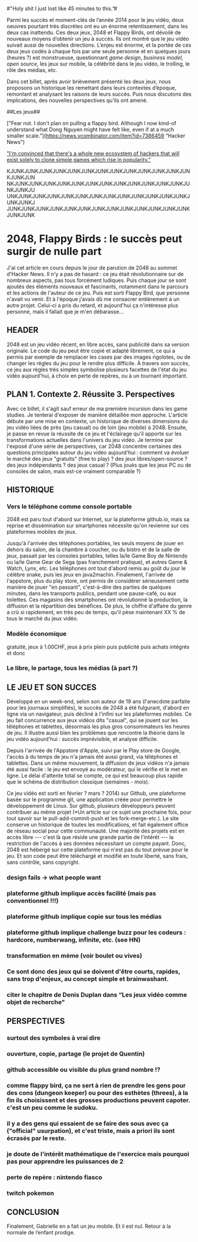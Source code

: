#"Holy shit I just lost like 45 minutes to this.”#

Parmi les succès et moment-clés de l’année 2014 pour le jeu vidéo, deux oeuvres pourtant très discrètes ont eu un énorme retentissement, dans les deux cas inattendu. Ces deux jeux, 2048 et Flappy Birds, ont dévoilé de nouveaux moyens d’obtenir un jeu à succès. Ils ont montré que le jeu vidéo suivait aussi de nouvelles directions. L’enjeu est énorme, et la portée de ces deux jeux codés à chaque fois par une seule personne et en quelques jours (heures ?) est monstrueuse, questionnant *game design*, *business model*, *open source*, les jeux sur mobile, la célébrité dans le jeu vidéo, le trolling, le rôle des médias, etc.

Dans cet billet, après avoir brièvement présenté les deux jeux, nous proposons un historique les remettant dans leurs contextes d’époque, remontant et analysant les raisons de leurs succès. Puis nous discutons des implications, des nouvelles perspectives qu’ils ont amené.

##Les jeux##






["Fear not. I don't plan on pulling a flappy bird. Although I now kind-of understand what Dong Nguyen might have felt like, even if at a much smaller scale.”](https://news.ycombinator.com/item?id=7386459 “Hacker News")

["I'm convinced that there's a whole new ecosystem of hackers that will exist solely to clone simple games which rise in popularity."](https://news.ycombinator.com/item?id=7390243)





KJUNKJUNKJUNKJUNKJUNKJUNKJUNKJUNKJUNKJUNKJUNKJUNKJUNKJUNKJUN
NKJUNKJUNKJUNKJUNKJUNKJUNKJUNKJUNKJUNKJUNKJUNKJUNKJUNKJUNKJU
UNKJUNKJUNKJUNKJUNKJUNKJUNKJUNKJUNKJUNKJUNKJUNKJUNKJUNKJUNKJ
JUNKJUNKJUNKJUNKJUNKJUNKJUNKJUNKJUNKJUNKJUNKJUNKJUNKJUNKJUNK


# 2048, Flappy Birds : le succès peut surgir de nulle part #

J'ai cet article en cours depuis le jour de parution de 2048 au sommet d'Hacker News. Il n'y a pas de hasard : ce jeu était révolutionnaire sur de nombreux aspects, pas tous forcément ludiques. Puis chaque jour se sont ajoutés des éléments nouveaux et fascinants, notamment dans le parcours et les actions de l'auteur de ce jeu. Puis est sorti Flappy Bird, que personne n'avait vu venir. Et à l'époque j'avais dû me consacrer entièrement à un autre projet. Celui-ci a pris du retard, et aujourd'hui ça n'intéresse plus personne, mais il fallait que je m'en débarasse…

## HEADER ##

2048 est un jeu vidéo récent, en libre accès, sans publicité dans sa version originale. Le code du jeu peut être copié et adapté librement, ce qui a permis par exemple de remplacer les cases par des images rigolotes, ou de changer les règles du jeu pour le rendre plus difficile. À travers son succès, ce jeu aux règles très simples symbolise plusieurs facettes de l'état du jeu vidéo aujourd'hui, à choix en perte de repères, ou à un tournant important.

## PLAN 1. Contexte 2. Réussite 3. Perspectives ##

Avec ce billet, il s'agit sauf erreur de ma première incursion dans les game studies. Je tenterai d'exposer de manière détaillée mon approche. L'article débute par une mise en contexte, un historique de diverses dimensions du jeu vidéo liées de près (jeu casual) ou de loin (jeu mobile) à 2048. Ensuite, je passe en revue la réussite de ce jeu et l'éclairage qu'il apporte sur les transformations actuelles dans l'univers du jeu vidéo. Je termine par l'exposé d'une série de perspectives, car 2048 concentre certaines des questions principales autour du jeu vidéo aujourd'hui : comment va évoluer le marché des jeux "gratuits" (free to play) ? des jeux libres/open-source ? des jeux indépendants ? des jeux casual ? (Plus joués que les jeux PC ou de consoles de salon, mais est-ce vraiment comparable ?)

## HISTORIQUE ##

### Vers le téléphone comme console portable ###
2048 est paru tout d'abord sur Internet, sur la plateforme github.io, mais sa reprise et dissémination sur smartphones nécessite qu'on revienne sur ces plateformes mobiles de jeux.

Jusqu'à l'arrivée des téléphones portables, les seuls moyens de jouer en dehors du salon, de la chambre à coucher, ou du bistro et de la salle de jeux, passait par les consoles portables, telles la/le Game Boy de Nintendo ou la/le Game Gear de Sega (pas franchement pratique), et autres Game & Watch, Lynx, etc. Les téléphones ont tout d'abord remis au goût du jour le célèbre snake, puis les jeux en java2machin. Finalement, l'arrivée de l'appstore, plus du play store, ont permis de considérer sérieusement cette manière de jouer "en passant", c'est-à-dire des parties de quelques minutes, dans les transports publics, pendant une pause-café, ou aux toilettes. Ces magasins des smartphones ont révolutionné la production, la diffusion et la répartition des bénéfices. De plus, le chiffre d'affaire du genre a crû si rapidement, en très peu de temps, qu'il pèse maintenant XX % de tous le marché du jeux vidéo.

### Modèle économique ###
gratuité, jeux à 1.00CHF, jeux à prix plein
puis publicité
puis achats intégrés
et donc

### Le libre, le partage, tous les médias (à part ?) ###

## LE JEU ET SON SUCCES ##

Développé en un week-end, selon son auteur de 19 ans (l'anecdote parfaite pour les journaux simplifiés), le succès de 2048 a été fulgurant, d'abord en ligne via un navigateur, puis décliné à l'infini sur les plateformes mobiles. Ce jeu fait concurrence aux jeux vidéos dits "casual", qui se jouent sur les téléphones et tablettes, désormais les plus gros consommateurs les heures de jeu. Il illustre aussi bien les problèmes que rencontre la théorie dans le jeu vidéo aujourd'hui : succès imprévisible, et analyse difficile.

Depuis l'arrivée de l'Appstore d'Apple, suivi par le Play store de Google, l'accès à du temps de jeu n'a jamais été aussi grand, via téléphones et tablettes. Dans un même mouvement, la diffusion de jeux vidéos n'a jamais été aussi facile : le jeu est envoyé au modérateur, qui le vérifie et le met en ligne. Le délai d'attente total se compte, ce qui est beaucoup plus rapide que le schéma de distribution classique (semaines - mois).

Ce jeu vidéo est sorti en février ? mars ? 2014) sur Github, une plateforme basée sur le programme git, une application créée pour permettre le développement de Linux. Sur github, plusieurs développeurs peuvent contribuer au même projet (*Un article sur ce sujet une prochaine fois, pour tout savoir sur le pull-add-commit-push et les fork-merge-etc.). Le site conserve un historique de toutes les modifications, et fait également office de réseau social pour cette communauté. Une majorité des projets est en accès libre --- c'est là que réside une grande partie de l'intérêt --- la restriction de l'accès à ses données nécessitant un compte payant. Donc, 2048 est hébergé sur cette plateforme qui n'est pas du tout prévue pour le jeu. Et son code peut être téléchargé et modifié en toute liberté, sans frais, sans contrôle, sans copyright.

### design fails -> what people want ###

### plateforme github implique accès facilité (mais pas conventionnel !!!) ###

### plateforme github implique copie sur tous les médias ###

### plateforme github implique challenge buzz pour les codeurs : hardcore, numberwang, infinite, etc. (see HN) ###

### transformation en mème (voir boulet ou vives) ###

### Ce sont donc des jeux qui se doivent d'être courts, rapides, sans trop d'enjeux, au concept simple et brainwashant. ###

### citer le chapitre de Denis Duplan dans “Les jeux vidéo comme objet de recherche"

## PERSPECTIVES ##

### surtout des symboles à vrai dire ###

### ouverture, copie, partage (le projet de Quentin) ###

### github accessible ou visible du plus grand nombre !? ###

### comme flappy bird, ça ne sert à rien de prendre les gens pour des cons (dungeon keeper) ou pour des esthètes (threes), à la fin ils choisissent et des grosses productions peuvent capoter. c'est un peu comme le sudoku. ###

### il y a des gens qui essaient de se faire des sous avec ça ("official" usurpation), et c'est triste, mais a priori ils sont écrasés par le reste. ###

### je doute de l'intérêt mathématique de l'exercice mais pourquoi pas pour apprendre les puissances de 2 ###

### perte de repère : nintendo fiasco ###

### twitch pokemon


## CONCLUSION ##

Finalement, Gabrielle en a fait un jeu mobile. Et il est nul. Retour à la normale de l’enfant prodige.
